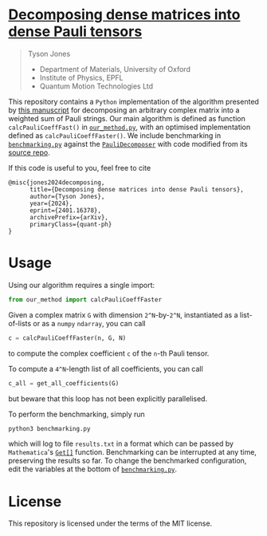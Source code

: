 [Decomposing dense matrices into dense Pauli tensors](https://arxiv.org/abs/2401.16378)
==================================================

> Tyson Jones
> - Department of Materials, University of Oxford
> - Institute of Physics, EPFL
> - Quantum Motion Technologies Ltd

This repository contains a `Python` implementation of the algorithm presented by [this manuscript](https://arxiv.org/abs/2401.16378) for decomposing an arbitrary complex matrix into a weighted sum of Pauli strings.
Our main algorithm is defined as function `calcPauliCoeffFast()` in [`our_method.py`](our_method.py), with an optimised implementation defined as `calcPauliCoeffFaster()`. We include benchmarking in [`benchmarking.py`](benchmarking.py) against the [`PauliDecomposer`](https://link.springer.com/article/10.1007/s11128-023-04204-w) with code modified from its [source repo](https://github.com/sebastianvromero/PauliComposer).

If this code is useful to you, feel free to cite
```
@misc{jones2024decomposing,
      title={Decomposing dense matrices into dense Pauli tensors}, 
      author={Tyson Jones},
      year={2024},
      eprint={2401.16378},
      archivePrefix={arXiv},
      primaryClass={quant-ph}
}
```


# Usage

Using our algorithm requires a single import:
```Python
from our_method import calcPauliCoeffFaster
```

Given a complex matrix `G` with dimension `2^N`-by-`2^N`, instantiated as a list-of-lists or as a `numpy` `ndarray`, you can call
```Python
c = calcPauliCoeffFaster(n, G, N)
```
to compute the complex coefficient `c` of the `n`-th Pauli tensor.

To compute a `4^N`-length list of all coefficients, you can call
```Python
c_all = get_all_coefficients(G)
```
but beware that this loop has not been explicitly parallelised.

To perform the benchmarking, simply run
```bash
python3 benchmarking.py
```
which will log to file `results.txt` in a format which can be passed by `Mathematica`'s [`Get[]`](https://reference.wolfram.com/language/ref/Get.html) function. Benchmarking can be interrupted at any time, preserving the results so far. To change the benchmarked configuration, edit the variables at the bottom of [`benchmarking.py`](benchmarking.py).


# License

This repository is licensed under the terms of the MIT license.
